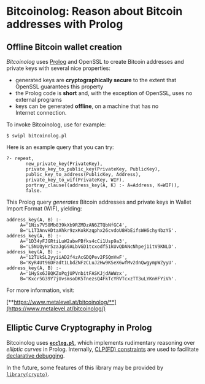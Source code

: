 # Bitcoinolog: Reason about Bitcoin addresses with Prolog

## Offline Bitcoin wallet creation

*Bitcoinolog* uses [Prolog](https://www.metalevel.at/prolog) and
OpenSSL to create Bitcoin addresses and private&nbsp;keys with several
nice properties:

  - generated keys are **cryptographically&nbsp;secure** to the extent that
    OpenSSL guarantees this property
  - the Prolog code is **short** and, with the exception of OpenSSL,
    uses no external programs
  - keys can be generated **offline**, on a machine that has no
    Internet&nbsp;connection.

To invoke Bitcoinolog, use for example:

    $ swipl bitcoinolog.pl

Here is an example query that you can try:

    ?- repeat,
           new_private_key(PrivateKey),
           private_key_to_public_key(PrivateKey, PublicKey),
           public_key_to_address(PublicKey, Address),
           private_key_to_wif(PrivateKey, WIF),
           portray_clause((address_key(A, K) :- A=Address, K=WIF)),
           false.

This Prolog query *generates* Bitcoin addresses and private&nbsp;keys
in Wallet Import Format&nbsp;(WIF), yielding:

    address_key(A, B) :-
         A='1Nis7V58Mb839kXb9RZMDzAN6ZTQbNfGC4',
         B='L1T3AnvHDtaAhkr9zxKokKzqphx26cvdoU8HbEifsWH6chy4bzYS'.
    address_key(A, B) :-
         A='1D34yFJGRtiLuW2abwPBfks4cCi1Usp9a3',
         B='L5NUQyHr5zaJgG9ALbVGD1tcxodf51kUvQDANcNhpej1itV9KNLD'.
    address_key(A, B) :-
         A='12TUkSL2yyiiAD2f4zAcGDQPev2FSQmVwF',
         B='KyR4Ut96DFadt1LbdZNFzCLuJ2Hw9KSeX6wfMv2dnQwgympWZyyU'.
    address_key(A, B) :-
         A='1HySx6JBQKZoPqjUPVnbitFASKJjdAWWzx',
         B='Kxcr5G39Y7jUvsmsoDK5TnezsQ4FkTcYRVTcxzTT3uLYKnHFYiVh'.

For more information, visit:

[**https://www.metalevel.at/bitcoinolog/**](https://www.metalevel.at/bitcoinolog/)

## Elliptic Curve Cryptography in Prolog

Bitcoinolog uses [**`ecclog.pl`**](ecclog.pl), which implements
rudimentary reasoning over *elliptic&nbsp;curves* in&nbsp;Prolog.
Internally,
[CLP(FD)&nbsp;constraints](https://www.metalevel.at/prolog/clpfd)
are&nbsp;used to&nbsp;facilitate
[declarative&nbsp;debugging](https://www.metalevel.at/prolog/debugging).

In the future, some features of this library may be provided by
[`library(crypto)`](http://eu.swi-prolog.org/pldoc/man?section=crypto).
